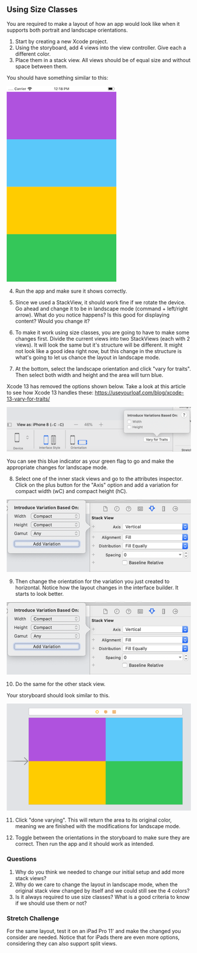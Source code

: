 ## Using Size Classes

You are required to make a layout of how an app would look like when it supports both portrait and landscape orientations.

1. Start by creating a new Xcode project.
2. Using the storyboard, add 4 views into the view controller. Give each a different color.
3. Place them in a stack view. All views should be of equal size and without space between them.

You should have something similar to this:

![stack](assets/stack.png)

4. Run the app and make sure it shows correctly.
5. Since we used a StackView, it should work fine if we rotate the device. Go ahead and change it to be in landscape mode (command + left/right arrow). What do you notice happens? Is this good for displaying content? Would you change it?

6. To make it work using size classes, you are going to have to make some changes first. Divide the current views into two StackViews (each with 2 views). It will look the same but it's structure will be different. It might not look like a good idea right now, but this change in the structure is what's going to let us chance the layout in landscape mode.

7. At the bottom, select the landscape orientation and click "vary for traits". Then select both width and height and the area will turn blue.

Xcode 13 has removed the options shown below. Take a look at this article to see how Xcode 13 handles these: https://useyourloaf.com/blog/xcode-13-vary-for-traits/

![traits](assets/traits.png)

You can see this blue indicator as your green flag to go and make the appropriate changes for landscape mode.

8. Select one of the inner stack views and go to the attributes inspector. Click on the plus button for the "Axis" option and add a variation for compact width (wC) and compact height (hC).

![variations](assets/variations.png)

9. Then change the orientation for the variation you just created to horizontal. Notice how the layout changes in the interface builder. It starts to look better.

![variations](assets/variations.png)

10. Do the same for the other stack view.

Your storyboard should look similar to this.

![landscape](assets/landscape.png)

11. Click "done varying". This will return the area to its original color, meaning we are finished with the modifications for landscape mode.

12. Toggle between the orientations in the storyboard to make sure they are correct. Then run the app and it should work as intended.

### Questions

1. Why do you think we needed to change our initial setup and add more stack views?
1. Why do we care to change the layout in landscape mode, when the original stack view changed by itself and we could still see the 4 colors?
1. Is it always required to use size classes? What is a good criteria to know if we should use them or not?

### Stretch Challenge

For the same layout, test it on an iPad Pro 11' and make the changed you consider are needed. Notice that for iPads there are even more options, considering they can also support split views.
